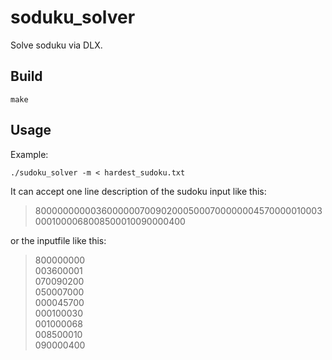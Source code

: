 # soduku_solver

Solve soduku via DLX.

## Build

	make

## Usage

Example:

	./sudoku_solver -m < hardest_sudoku.txt

It can accept one line description of the sudoku input like this:

> 800000000003600000070090200050007000000045700000100030001000068008500010090000400

or the inputfile like this:

> 800000000    
> 003600001    
> 070090200    
> 050007000    
> 000045700    
> 000100030    
> 001000068    
> 008500010    
> 090000400    


